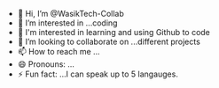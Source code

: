 - 👋 Hi, I’m @WasikTech-Collab
- 👀 I’m interested in ...coding
- 🌱 I'm interested in learning and using Github to code
- 💞️ I’m looking to collaborate on ...different projects
- 📫 How to reach me ...
- 😄 Pronouns: ...
- ⚡ Fun fact: ...I can speak up to 5 langauges.

<!---
WasikTech-Collab/WasikTech-Collab is a ✨ special ✨ repository because its `README.md` (this file) appears on your GitHub profile.
You can click the Preview link to take a look at your changes.
--->
